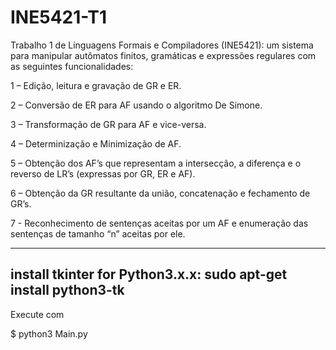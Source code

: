 # INE5421-T1
Trabalho 1 de Linguagens Formais e Compiladores (INE5421): um sistema para manipular autômatos finitos, gramáticas e expressões regulares com as seguintes funcionalidades:

1 – Edição, leitura e gravação de GR e ER.

2 – Conversão de ER para AF usando o algoritmo De Simone.

3 – Transformação de GR para AF e vice-versa.

4 – Determinização e Minimização de AF.

5 – Obtenção dos AF’s que representam a intersecção, a diferença e o reverso de LR’s (expressas por GR, ER e AF).

6 – Obtenção da GR resultante da união, concatenação e fechamento de GR’s.

7 - Reconhecimento de sentenças aceitas por um AF e enumeração das sentenças de tamanho “n” aceitas por ele.

-----------
install tkinter for Python3.x.x:
sudo apt-get install python3-tk 
---------------
Execute com

$ python3 Main.py
